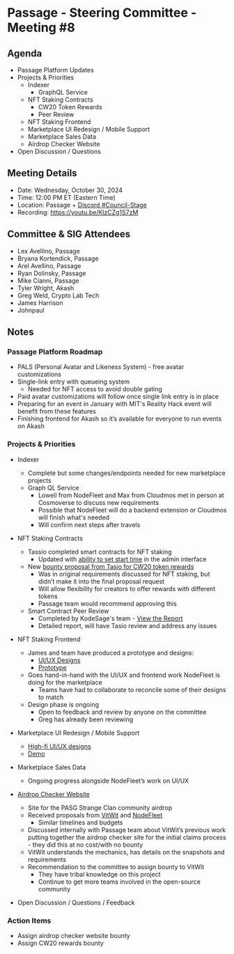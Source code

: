 # Passage - Steering Committee - Meeting #8

## Agenda
- Passage Platform Updates
- Projects & Priorities
  - Indexer
    - GraphQL Service
  - NFT Staking Contracts
    - CW20 Token Rewards
    - Peer Review
  - NFT Staking Frontend
  - Marketplace UI Redesign / Mobile Support
  - Marketplace Sales Data
  - Airdrop Checker Website
- Open Discussion / Questions

## Meeting Details
- Date: Wednesday, October 30, 2024
- Time: 12:00 PM ET (Eastern Time)
- Location: Passage + [Discord #Council-Stage](https://discord.gg/passage)
- Recording: https://youtu.be/KlzCZg1S7zM

## Committee & SIG Attendees
- Lex Avellino, Passage
- Bryana Kortendick, Passage
- Arel Avellino, Passage
- Ryan Dolinsky, Passage
- Mike Cianni, Passage
- Tyler Wright, Akash
- Greg Weld, Crypto Lab Tech
- James Harrison
- Johnpaul

##  Notes
### Passage Platform Roadmap
- PALS (Personal Avatar and Likeness System) - free avatar customizations
- Single-link entry with queueing system
  - Needed for NFT access to avoid double gating
- Paid avatar customizations will follow once single link entry is in place
- Preparing for an event in January with MIT's Reality Hack event will benefit from these features
- Finishing frontend for Akash so it’s available for everyone to run events on Akash

### Projects & Priorities
- Indexer
  - Complete but some changes/endpoints needed for new marketplace projects
  - Graph QL Service
    - Lowell from NodeFleet and Max from Cloudmos met in person at Cosmoverse to discuss new requirements
    - Possible that NodeFleet will do a backend extension or Cloudmos will finish what's needed
    - Will confirm next steps after travels 

- NFT Staking Contracts
  - Tassio completed smart contracts for NFT staking
    - Updated with [ability to set start time](https://github.com/Passage-Chain/admin-staking-site/commit/1129aed4cfe27899d018659ac420df88361e142b) in the admin interface
  - New [bounty proposal from Tasio for CW20 token rewards](https://github.com/orgs/Passage-Chain/projects/1/views/1?pane=issue&itemId=84905391&issue=Passage-Chain%7Cnft-staking%7C1)
    - Was in original requirements discussed for NFT staking, but didn’t make it into the final proposal request
    - Will allow flexibility for creators to offer rewards with different tokens
    - Passage team would recommend approving this 
  - Smart Contract Peer Review
    - Completed by KodeSage's team - [View the Report](https://docs.google.com/document/d/1krpS1ho3IpGm2tiImiUnGpRf6fBWHbxto5ukXUpSNA4/edit?tab=t.0)
    - Detailed report, will have Tasio review and address any issues

- NFT Staking Frontend
  - James and team have produced a prototype and designs:
    - [UI/UX Designs](https://www.figma.com/design/HsWqddrC1lx1gK4vme0HJx/Passage-Vault?node-id=377-1424&node-type=canvas&t=VoR0F4BCjxnwTcCG-0 )
    - [Prototype](https://www.figma.com/proto/HsWqddrC1lx1gK4vme0HJx/Passage-Vault?node-id=381-5406&node-type=canvas&t=0AlBelyNB73756gW-0&scaling=min-zoom&content-scaling=fixed&page-id=377%3A1424&starting-point-node-id=381%3A5406)
  - Goes hand-in-hand with the UI/UX and frontend work NodeFleet is doing for the marketplace
    - Teams have had to collaborate to reconcile some of their designs to match
  - Design phase is ongoing
    - Open to feedback and review by anyone on the committee
    - Greg has already been reviewing


   
- Marketplace UI Redesign / Mobile Support
  - [High-fi UI/UX designs](https://www.figma.com/design/kbJ1aUj8OzzRdqK74PWFeG/Marketplace-UI?node-id=1-6&node-type=canvas&t=PKEV5nGfqFGrqH7g-0)
  - [Demo](https://passage-zone.netlify.app/)

- Marketplace Sales Data
  - Ongoing progress alongside NodeFleet’s work on UI/UX 

- [Airdrop Checker Website](https://github.com/orgs/Passage-Chain/projects/1/views/1?pane=issue&itemId=80239373&issue=Passage-Chain%7Ccommunity%7C8)
  - Site for the PASG Strange Clan community airdrop
  - Received proposals from [VitWit](https://github.com/Passage-Chain/community/issues/8#issuecomment-2430973880) and [NodeFleet](https://github.com/Passage-Chain/community/issues/8#issuecomment-2445190469)
    - Similar timelines and budgets
  - Discussed internally with Passage team about VitWit’s previous work putting together the airdrop checker site for the initial claims process - they did this at no cost/with no bounty
  - VitWit understands the mechanics, has details on the snapshots and requirements
  - Recommendation to the committee to assign bounty to VitWit
    - They have tribal knowledge on this project
    - Continue to get more teams involved in the open-source community 

- Open Discussion / Questions / Feedback

### Action Items
- Assign airdrop checker website bounty
- Assign CW20 rewards bounty

